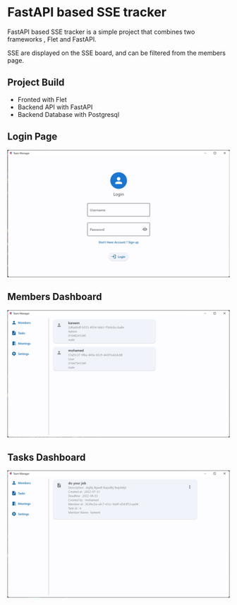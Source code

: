 # FastAPI based SSE tracker

FastAPI based SSE tracker is a simple project that combines two frameworks , Flet and FastAPI.

SSE are displayed on the SSE board, and can be filtered from the members page.

## Project Build
* Fronted with Flet 
* Backend API with FastAPI
* Backend Database with Postgresql

## Login Page
![Login page](docs/entry.png)

## Members Dashboard
![Members Dashboard](docs/members.png)

## Tasks Dashboard
![Tasks Dashboard](docs/Tasks.png)
